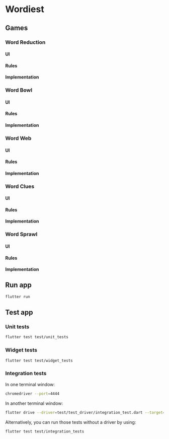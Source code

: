 # Wordiest

## Games

### Word Reduction

#### UI

#### Rules

#### Implementation

### Word Bowl

#### UI

#### Rules

#### Implementation

### Word Web

#### UI

#### Rules

#### Implementation

### Word Clues

#### UI

#### Rules

#### Implementation

### Word Sprawl

#### UI

#### Rules

#### Implementation

## Run app

```bash
flutter run
```

## Test app

### Unit tests

```bash
flutter test test/unit_tests
```

### Widget tests

```bash
flutter test test/widget_tests
```

### Integration tests

In one terminal window:

```bash
chromedriver --port=4444
```

In another terminal window:

```bash
flutter drive --driver=test/test_driver/integration_test.dart --target=test/integration_tests -d web-server --browser-name=chrome --headless
```

Alternatively, you can run those tests without a driver by using:

```bash
flutter test test/integration_tests
```
